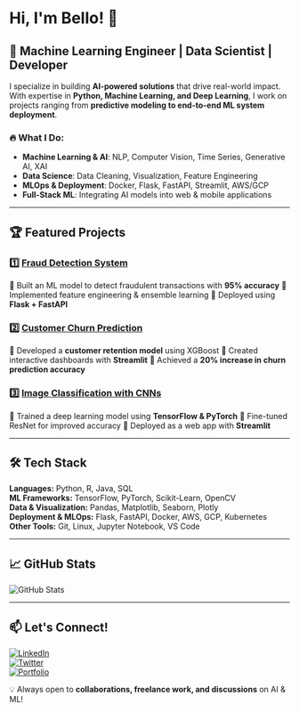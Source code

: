 # Hi, I'm Bello! 👋

## 🚀 Machine Learning Engineer | Data Scientist | Developer

I specialize in building **AI-powered solutions** that drive real-world impact. With expertise in **Python, Machine Learning, and Deep Learning**, I work on projects ranging from **predictive modeling to end-to-end ML system deployment**.

### 🔥 What I Do:
- **Machine Learning & AI**: NLP, Computer Vision, Time Series, Generative AI, XAI
- **Data Science**: Data Cleaning, Visualization, Feature Engineering
- **MLOps & Deployment**: Docker, Flask, FastAPI, Streamlit, AWS/GCP
- **Full-Stack ML**: Integrating AI models into web & mobile applications

---

## 🏆 Featured Projects

### 1️⃣ [Fraud Detection System](https://github.com/yourusername/fraud-detection)
🔹 Built an ML model to detect fraudulent transactions with **95% accuracy**
🔹 Implemented feature engineering & ensemble learning
🔹 Deployed using **Flask + FastAPI**

### 2️⃣ [Customer Churn Prediction](https://github.com/yourusername/churn-prediction)
🔹 Developed a **customer retention model** using XGBoost
🔹 Created interactive dashboards with **Streamlit**
🔹 Achieved a **20% increase in churn prediction accuracy**

### 3️⃣ [Image Classification with CNNs](https://github.com/yourusername/cnn-image-classification)
🔹 Trained a deep learning model using **TensorFlow & PyTorch**
🔹 Fine-tuned ResNet for improved accuracy
🔹 Deployed as a web app with **Streamlit**

---

## 🛠 Tech Stack

**Languages:** Python, R, Java, SQL  
**ML Frameworks:** TensorFlow, PyTorch, Scikit-Learn, OpenCV  
**Data & Visualization:** Pandas, Matplotlib, Seaborn, Plotly  
**Deployment & MLOps:** Flask, FastAPI, Docker, AWS, GCP, Kubernetes  
**Other Tools:** Git, Linux, Jupyter Notebook, VS Code  

---

## 📈 GitHub Stats
![GitHub Stats](https://github-readme-stats.vercel.app/api?username=motechbello1&show_icons=true&theme=dark)


---

## 📫 Let's Connect!
[![LinkedIn](https://img.shields.io/badge/LinkedIn-Connect-blue?logo=linkedin)](https://www.linkedin.com/in/yourlinkedin/)  
[![Twitter](https://img.shields.io/badge/Twitter-Follow-blue?logo=twitter)](https://twitter.com/yourtwitter)  
[![Portfolio](https://img.shields.io/badge/Portfolio-Visit-blue?logo=github)](https://yourportfolio.com/)  

💡 Always open to **collaborations, freelance work, and discussions** on AI & ML!

